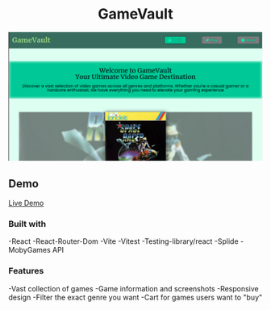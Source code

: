 <h1 style="text-align: center;">GameVault</h1>

![Alt text](public/preview.png)

<h2>Demo</h2>

[Live Demo](https://bodiali-shopping-cart.netlify.app/)

<h3>Built with</h3>

-React
-React-Router-Dom
-Vite
-Vitest
-Testing-library/react
-Splide
-MobyGames API

<h3>Features</h3>

-Vast collection of games
-Game information and screenshots
-Responsive design
-Filter the exact genre you want
-Cart for games users want to "buy"
